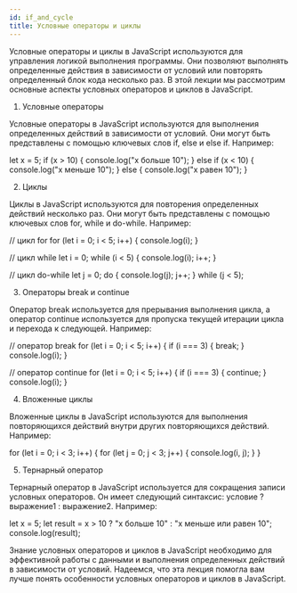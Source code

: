 ```yaml
---
id: if_and_cycle
title: Условные операторы и циклы
---
```


Условные операторы и циклы в JavaScript используются для управления логикой выполнения программы. Они позволяют выполнять определенные действия в зависимости от условий или повторять определенный блок кода несколько раз. В этой лекции мы рассмотрим основные аспекты условных операторов и циклов в JavaScript.

1. Условные операторы

Условные операторы в JavaScript используются для выполнения определенных действий в зависимости от условий. Они могут быть представлены с помощью ключевых слов if, else и else if. Например:

let x = 5;
if (x > 10) {
  console.log("x больше 10");
} else if (x < 10) {
  console.log("x меньше 10");
} else {
  console.log("x равен 10");
}

2. Циклы

Циклы в JavaScript используются для повторения определенных действий несколько раз. Они могут быть представлены с помощью ключевых слов for, while и do-while. Например:

// цикл for
for (let i = 0; i < 5; i++) {
  console.log(i);
}

// цикл while
let i = 0;
while (i < 5) {
  console.log(i);
  i++;
}

// цикл do-while
let j = 0;
do {
  console.log(j);
  j++;
} while (j < 5);

3. Операторы break и continue

Оператор break используется для прерывания выполнения цикла, а оператор continue используется для пропуска текущей итерации цикла и перехода к следующей. Например:

// оператор break
for (let i = 0; i < 5; i++) {
  if (i === 3) {
    break;
  }
  console.log(i);
}

// оператор continue
for (let i = 0; i < 5; i++) {
  if (i === 3) {
    continue;
  }
  console.log(i);
}

4. Вложенные циклы

Вложенные циклы в JavaScript используются для выполнения повторяющихся действий внутри других повторяющихся действий. Например:

for (let i = 0; i < 3; i++) {
  for (let j = 0; j < 3; j++) {
    console.log(i, j);
  }
}

5. Тернарный оператор

Тернарный оператор в JavaScript используется для сокращения записи условных операторов. Он имеет следующий синтаксис: условие ? выражение1 : выражение2. Например:

let x = 5;
let result = x > 10 ? "x больше 10" : "x меньше или равен 10";
console.log(result);

Знание условных операторов и циклов в JavaScript необходимо для эффективной работы с данными и выполнения определенных действий в зависимости от условий. Надеемся, что эта лекция помогла вам лучше понять особенности условных операторов и циклов в JavaScript.